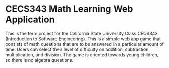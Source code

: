 # CECS343 Math Learning Web Application
This is the term project for the California State University Class CECS343 (Introduction to Software Engineering). This is a simple web app game that consists of math questions that are to be answered in a particular amount of time. Users can select their level of difficulty on addition, subtraction, multiplication, and division. The game is oriented towards young children, so there is no algebra questions. 
